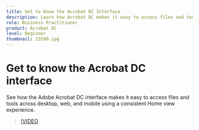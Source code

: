```yaml
---
title: Get to Know the Acrobat DC Interface
description: Learn how Acrobat DC makes it easy to access files and tools across desktop, web, and mobile
role: Business Practitioner
product: Acrobat DC
level: Beginner
thumbnail: 23590.jpg
---
```


# Get to know the Acrobat DC interface

See how the Adobe Acrobat DC interface makes it easy to access files and tools across desktop, web, and mobile using a consistent Home view experience.

>[!VIDEO](https://video.tv.adobe.com/v/23590?hidetitle=true)
